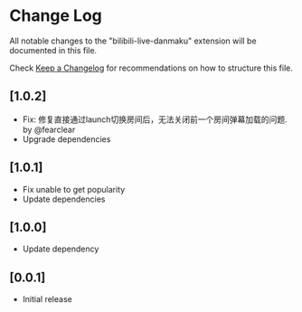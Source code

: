 # Change Log

All notable changes to the "bilibili-live-danmaku" extension will be documented in this file.

Check [Keep a Changelog](http://keepachangelog.com/) for recommendations on how to structure this file.

## [1.0.2]

- Fix: 修复直接通过launch切换房间后，无法关闭前一个房间弹幕加载的问题. by @fearclear
- Upgrade dependencies

## [1.0.1]

- Fix unable to get popularity
- Update dependencies

## [1.0.0]

- Update dependency

## [0.0.1]

- Initial release